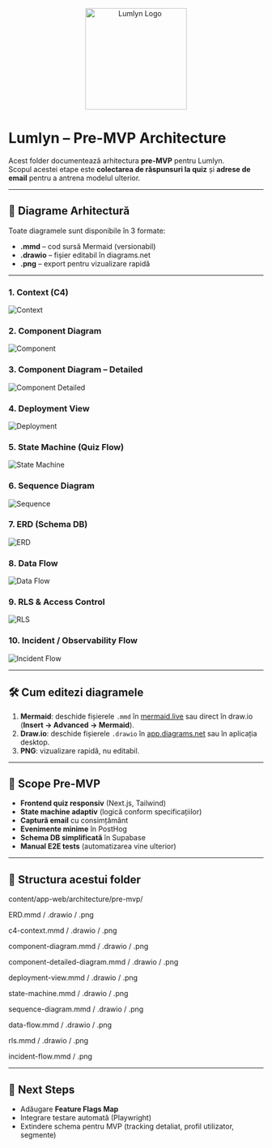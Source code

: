 <p align="center">
  <img src="./lumlyn-logo-512.png" alt="Lumlyn Logo" width="200"/>
</p>

# Lumlyn – Pre-MVP Architecture

Acest folder documentează arhitectura **pre-MVP** pentru Lumlyn.  
Scopul acestei etape este **colectarea de răspunsuri la quiz** și **adrese de email** pentru a antrena modelul ulterior.

---

## 📐 Diagrame Arhitectură

Toate diagramele sunt disponibile în 3 formate:  
- **.mmd** – cod sursă Mermaid (versionabil)  
- **.drawio** – fișier editabil în diagrams.net  
- **.png** – export pentru vizualizare rapidă

---

### 1. Context (C4)
![Context](./c4-context.png)

### 2. Component Diagram
![Component](./component-diagram.png)

### 3. Component Diagram – Detailed
![Component Detailed](./component-detailed-diagram.png)

### 4. Deployment View
![Deployment](./deployment-view.png)

### 5. State Machine (Quiz Flow)
![State Machine](./state-machine.png)

### 6. Sequence Diagram
![Sequence](./sequence-diagram.png)

### 7. ERD (Schema DB)
![ERD](./ERD.png)

### 8. Data Flow
![Data Flow](./data-flow.png)

### 9. RLS & Access Control
![RLS](./rls.png)

### 10. Incident / Observability Flow
![Incident Flow](./incident-flow.png)

---

## 🛠️ Cum editezi diagramele

1. **Mermaid**: deschide fișierele `.mmd` în [mermaid.live](https://mermaid.live) sau direct în draw.io (**Insert → Advanced → Mermaid**).  
2. **Draw.io**: deschide fișierele `.drawio` în [app.diagrams.net](https://app.diagrams.net/) sau în aplicația desktop.  
3. **PNG**: vizualizare rapidă, nu editabil.  

---

## 🎯 Scope Pre-MVP
- **Frontend quiz responsiv** (Next.js, Tailwind)  
- **State machine adaptiv** (logică conform specificațiilor)  
- **Captură email** cu consimțământ  
- **Evenimente minime** în PostHog  
- **Schema DB simplificată** în Supabase  
- **Manual E2E tests** (automatizarea vine ulterior)  

---

## 📂 Structura acestui folder

content/app-web/architecture/pre-mvp/

ERD.mmd / .drawio / .png

c4-context.mmd / .drawio / .png

component-diagram.mmd / .drawio / .png

component-detailed-diagram.mmd / .drawio / .png

deployment-view.mmd / .drawio / .png

state-machine.mmd / .drawio / .png

sequence-diagram.mmd / .drawio / .png

data-flow.mmd / .drawio / .png

rls.mmd / .drawio / .png

incident-flow.mmd / .png


---

## 🔮 Next Steps
- Adăugare **Feature Flags Map**  
- Integrare testare automată (Playwright)  
- Extindere schema pentru MVP (tracking detaliat, profil utilizator, segmente)  
